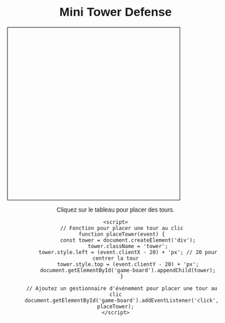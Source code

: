 <!DOCTYPE html>
<html>
<head>
    <title>Mini Tower Defense</title>
    <style>
        /* Styles CSS pour la mise en page */
        body {
            text-align: center;
            font-family: Arial, sans-serif;
        }
        #game-board {
            width: 400px;
            height: 400px;
            border: 1px solid black;
            position: relative;
        }
        .tower {
            width: 40px;
            height: 40px;
            background-color: gray;
            position: absolute;
            cursor: pointer;
        }
        .enemy {
            width: 20px;
            height: 20px;
            background-color: red;
            position: absolute;
            animation: moveEnemy 4s linear infinite;
        }
        @keyframes moveEnemy {
            0% { left: 0; top: 0; }
            100% { left: 360px; top: 360px; }
        }
    </style>
</head>
<body>
    <h1>Mini Tower Defense</h1>
    <div id="game-board">
        <!-- Zone de jeu -->
    </div>
    <p>Cliquez sur le tableau pour placer des tours.</p>

    <script>
        // Fonction pour placer une tour au clic
        function placeTower(event) {
            const tower = document.createElement('div');
            tower.className = 'tower';
            tower.style.left = (event.clientX - 20) + 'px'; // 20 pour centrer la tour
            tower.style.top = (event.clientY - 20) + 'px';
            document.getElementById('game-board').appendChild(tower);
        }

        // Ajoutez un gestionnaire d'événement pour placer une tour au clic
        document.getElementById('game-board').addEventListener('click', placeTower);
    </script>
</body>
</html>
